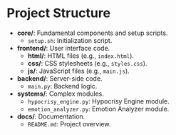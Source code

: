 # Project Structure

- **core/**: Fundamental components and setup scripts.
  - `setup.sh`: Initialization script.
- **frontend/**: User interface code.
  - **html/**: HTML files (e.g., `index.html`).
  - **css/**: CSS stylesheets (e.g., `styles.css`).
  - **js/**: JavaScript files (e.g., `main.js`).
- **backend/**: Server-side code.
  - `main.py`: Backend logic.
- **systems/**: Complex modules.
  - `hypocrisy_engine.py`: Hypocrisy Engine module.
  - `emotion_analyzer.py`: Emotion Analyzer module.
- **docs/**: Documentation.
  - `README.md`: Project overview.
